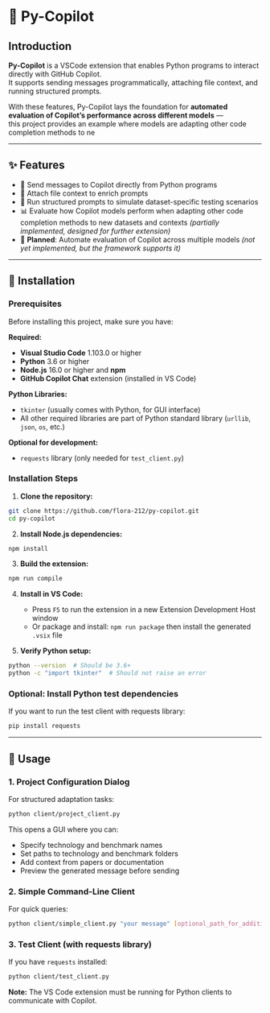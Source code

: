 # 🤖 Py-Copilot

## Introduction
**Py-Copilot** is a VSCode extension that enables Python programs to interact directly with GitHub Copilot.  
It supports sending messages programmatically, attaching file context, and running structured prompts.  

With these features, Py-Copilot lays the foundation for **automated evaluation of Copilot’s performance across different models** —  
this project provides an example where models are adapting other code completion methods to ne

---

## ✨ Features
- 📩 Send messages to Copilot directly from Python programs  
- 📎 Attach file context to enrich prompts  
- 🔄 Run structured prompts to simulate dataset-specific testing scenarios  
- 📊 Evaluate how Copilot models perform when adapting other code completion methods to new datasets and contexts *(partially implemented, designed for further extension)*    
- 🧪 **Planned**: Automate evaluation of Copilot across multiple models *(not yet implemented, but the framework supports it)*

---

## 🚀 Installation

### Prerequisites
Before installing this project, make sure you have:

**Required:**
- **Visual Studio Code** 1.103.0 or higher
- **Python** 3.6 or higher 
- **Node.js** 16.0 or higher and **npm**
- **GitHub Copilot Chat** extension (installed in VS Code)

**Python Libraries:**
- `tkinter` (usually comes with Python, for GUI interface)
- All other required libraries are part of Python standard library (`urllib`, `json`, `os`, etc.)

**Optional for development:**
- `requests` library (only needed for `test_client.py`)

### Installation Steps

1. **Clone the repository:**
```bash
git clone https://github.com/flora-212/py-copilot.git
cd py-copilot
```

2. **Install Node.js dependencies:**
```bash
npm install
```

3. **Build the extension:**
```bash
npm run compile
```

4. **Install in VS Code:**
   - Press `F5` to run the extension in a new Extension Development Host window
   - Or package and install: `npm run package` then install the generated `.vsix` file

5. **Verify Python setup:**
```bash
python --version  # Should be 3.6+
python -c "import tkinter"  # Should not raise an error
```

### Optional: Install Python test dependencies
If you want to run the test client with requests library:
```bash
pip install requests
```

---

## 📖 Usage

### 1. Project Configuration Dialog
For structured adaptation tasks:
```bash
python client/project_client.py
```
This opens a GUI where you can:
- Specify technology and benchmark names
- Set paths to technology and benchmark folders  
- Add context from papers or documentation
- Preview the generated message before sending

### 2. Simple Command-Line Client
For quick queries:
```bash
python client/simple_client.py "your message" [optional_path_for_additional_file]
```

### 3. Test Client (with requests library)
If you have `requests` installed:
```bash
python client/test_client.py
```

**Note:** The VS Code extension must be running for Python clients to communicate with Copilot.
